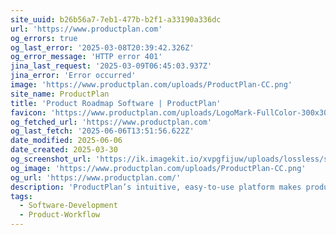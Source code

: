 ```yaml
---
site_uuid: b26b56a7-7eb1-477b-b2f1-a33190a336dc
url: 'https://www.productplan.com'
og_errors: true
og_last_error: '2025-03-08T20:39:42.326Z'
og_error_message: 'HTTP error 401'
jina_last_request: '2025-03-09T06:45:03.937Z'
jina_error: 'Error occurred'
image: 'https://www.productplan.com/uploads/ProductPlan-CC.png'
site_name: ProductPlan
title: 'Product Roadmap Software | ProductPlan'
favicon: 'https://www.productplan.com/uploads/LogoMark-FullColor-300x300.png'
og_fetched_url: 'https://www.productplan.com'
og_last_fetch: '2025-06-06T13:51:56.622Z'
date_modified: 2025-06-06
date_created: 2025-03-30
og_screenshot_url: 'https://ik.imagekit.io/xvpgfijuw/uploads/lossless/screenshots/20250606_Product_Plan_og_screenshot.jpeg'
og_image: 'https://www.productplan.com/uploads/ProductPlan-CC.png'
og_url: 'https://www.productplan.com/'
description: 'ProductPlan’s intuitive, easy-to-use platform makes product management simple for product teams at enterprise organizations.'
tags:
  - Software-Development
  - Product-Workflow
---
```


